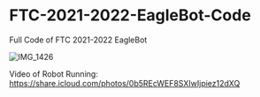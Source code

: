 # FTC-2021-2022-EagleBot-Code
Full Code of FTC 2021-2022 EagleBot



![IMG_1426](https://github.com/theogflamez/FTC-2021-2022-EagleBot-Code/assets/98234637/68db71ba-a27d-4bea-b0bd-5515dc0fcdb3)


Video of Robot Running:
https://share.icloud.com/photos/0b5REcWEF8SXIwIjpiez12dXQ
